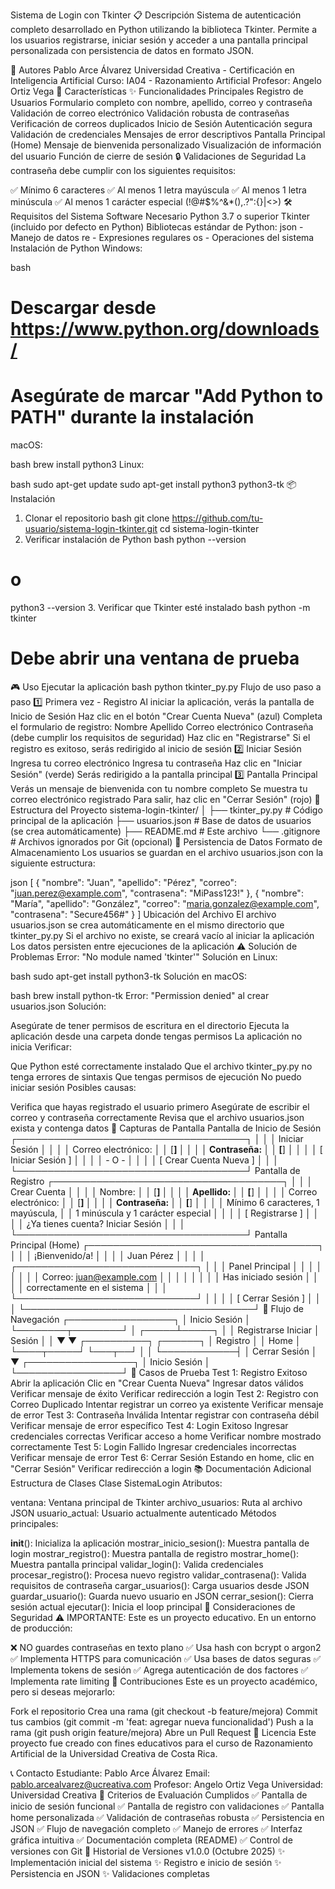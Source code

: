 Sistema de Login con Tkinter
📋 Descripción
Sistema de autenticación completo desarrollado en Python utilizando la biblioteca Tkinter. Permite a los usuarios registrarse, iniciar sesión y acceder a una pantalla principal personalizada con persistencia de datos en formato JSON.

👥 Autores
Pablo Arce Álvarez
Universidad Creativa - Certificación en Inteligencia Artificial
Curso: IA04 - Razonamiento Artificial
Profesor: Angelo Ortiz Vega
🚀 Características
✨ Funcionalidades Principales
Registro de Usuarios
Formulario completo con nombre, apellido, correo y contraseña
Validación de correo electrónico
Validación robusta de contraseñas
Verificación de correos duplicados
Inicio de Sesión
Autenticación segura
Validación de credenciales
Mensajes de error descriptivos
Pantalla Principal (Home)
Mensaje de bienvenida personalizado
Visualización de información del usuario
Función de cierre de sesión
🔒 Validaciones de Seguridad
La contraseña debe cumplir con los siguientes requisitos:

✅ Mínimo 6 caracteres
✅ Al menos 1 letra mayúscula
✅ Al menos 1 letra minúscula
✅ Al menos 1 carácter especial (!@#$%^&*(),.?":{}|<>)
🛠️ Requisitos del Sistema
Software Necesario
Python 3.7 o superior
Tkinter (incluido por defecto en Python)
Bibliotecas estándar de Python:
json - Manejo de datos
re - Expresiones regulares
os - Operaciones del sistema
Instalación de Python
Windows:

bash
# Descargar desde https://www.python.org/downloads/
# Asegúrate de marcar "Add Python to PATH" durante la instalación
macOS:

bash
brew install python3
Linux:

bash
sudo apt-get update
sudo apt-get install python3 python3-tk
📦 Instalación
1. Clonar el repositorio
bash
git clone https://github.com/tu-usuario/sistema-login-tkinter.git
cd sistema-login-tkinter
2. Verificar instalación de Python
bash
python --version
# o
python3 --version
3. Verificar que Tkinter esté instalado
bash
python -m tkinter
# Debe abrir una ventana de prueba
🎮 Uso
Ejecutar la aplicación
bash
python tkinter_py.py
Flujo de uso paso a paso
1️⃣ Primera vez - Registro
Al iniciar la aplicación, verás la pantalla de Inicio de Sesión
Haz clic en el botón "Crear Cuenta Nueva" (azul)
Completa el formulario de registro:
Nombre
Apellido
Correo electrónico
Contraseña (debe cumplir los requisitos de seguridad)
Haz clic en "Registrarse"
Si el registro es exitoso, serás redirigido al inicio de sesión
2️⃣ Iniciar Sesión
Ingresa tu correo electrónico
Ingresa tu contraseña
Haz clic en "Iniciar Sesión" (verde)
Serás redirigido a la pantalla principal
3️⃣ Pantalla Principal
Verás un mensaje de bienvenida con tu nombre completo
Se muestra tu correo electrónico registrado
Para salir, haz clic en "Cerrar Sesión" (rojo)
📁 Estructura del Proyecto
sistema-login-tkinter/
│
├── tkinter_py.py          # Código principal de la aplicación
├── usuarios.json          # Base de datos de usuarios (se crea automáticamente)
├── README.md              # Este archivo
└── .gitignore            # Archivos ignorados por Git (opcional)
💾 Persistencia de Datos
Formato de Almacenamiento
Los usuarios se guardan en el archivo usuarios.json con la siguiente estructura:

json
[
  {
    "nombre": "Juan",
    "apellido": "Pérez",
    "correo": "juan.perez@example.com",
    "contrasena": "MiPass123!"
  },
  {
    "nombre": "María",
    "apellido": "González",
    "correo": "maria.gonzalez@example.com",
    "contrasena": "Secure456#"
  }
]
Ubicación del Archivo
El archivo usuarios.json se crea automáticamente en el mismo directorio que tkinter_py.py
Si el archivo no existe, se creará vacío al iniciar la aplicación
Los datos persisten entre ejecuciones de la aplicación
⚠️ Solución de Problemas
Error: "No module named 'tkinter'"
Solución en Linux:

bash
sudo apt-get install python3-tk
Solución en macOS:

bash
brew install python-tk
Error: "Permission denied" al crear usuarios.json
Solución:

Asegúrate de tener permisos de escritura en el directorio
Ejecuta la aplicación desde una carpeta donde tengas permisos
La aplicación no inicia
Verificar:

Que Python esté correctamente instalado
Que el archivo tkinter_py.py no tenga errores de sintaxis
Que tengas permisos de ejecución
No puedo iniciar sesión
Posibles causas:

Verifica que hayas registrado el usuario primero
Asegúrate de escribir el correo y contraseña correctamente
Revisa que el archivo usuarios.json exista y contenga datos
🎨 Capturas de Pantalla
Pantalla de Inicio de Sesión
┌─────────────────────────────────────┐
│                                     │
│         Iniciar Sesión              │
│                                     │
│  Correo electrónico:                │
│  [____________________]             │
│                                     │
│  Contraseña:                        │
│  [____________________]             │
│                                     │
│   [   Iniciar Sesión   ]            │
│                                     │
│          - O -                      │
│                                     │
│   [  Crear Cuenta Nueva ]           │
│                                     │
└─────────────────────────────────────┘
Pantalla de Registro
┌─────────────────────────────────────┐
│                                     │
│         Crear Cuenta                │
│                                     │
│  Nombre:                            │
│  [____________________]             │
│                                     │
│  Apellido:                          │
│  [____________________]             │
│                                     │
│  Correo electrónico:                │
│  [____________________]             │
│                                     │
│  Contraseña:                        │
│  [____________________]             │
│                                     │
│  Mínimo 6 caracteres, 1 mayúscula,  │
│  1 minúscula y 1 carácter especial  │
│                                     │
│     [   Registrarse    ]            │
│                                     │
│  ¿Ya tienes cuenta? Iniciar Sesión  │
│                                     │
└─────────────────────────────────────┘
Pantalla Principal (Home)
┌─────────────────────────────────────┐
│                                     │
│        ¡Bienvenido/a!               │
│                                     │
│        Juan Pérez                   │
│                                     │
│  ┌─────────────────────────────┐   │
│  │   Panel Principal           │   │
│  │                             │   │
│  │ Correo: juan@example.com    │   │
│  │                             │   │
│  │ Has iniciado sesión         │   │
│  │ correctamente en el sistema │   │
│  └─────────────────────────────┘   │
│                                     │
│     [   Cerrar Sesión    ]          │
│                                     │
└─────────────────────────────────────┘
🔄 Flujo de Navegación
      ┌─────────────────┐
      │  Inicio Sesión  │
      └────────┬────────┘
               │
         ┌─────┴─────┐
         │           │
    Registrarse   Iniciar
         │        Sesión
         │           │
         ▼           ▼
   ┌──────────┐  ┌──────┐
   │ Registro │  │ Home │
   └────┬─────┘  └───┬──┘
        │            │
        └────────────┤
                     │
              Cerrar Sesión
                     │
                     ▼
            ┌─────────────────┐
            │  Inicio Sesión  │
            └─────────────────┘
🧪 Casos de Prueba
Test 1: Registro Exitoso
Abrir la aplicación
Clic en "Crear Cuenta Nueva"
Ingresar datos válidos
Verificar mensaje de éxito
Verificar redirección a login
Test 2: Registro con Correo Duplicado
Intentar registrar un correo ya existente
Verificar mensaje de error
Test 3: Contraseña Inválida
Intentar registrar con contraseña débil
Verificar mensaje de error específico
Test 4: Login Exitoso
Ingresar credenciales correctas
Verificar acceso a home
Verificar nombre mostrado correctamente
Test 5: Login Fallido
Ingresar credenciales incorrectas
Verificar mensaje de error
Test 6: Cerrar Sesión
Estando en home, clic en "Cerrar Sesión"
Verificar redirección a login
📚 Documentación Adicional
Estructura de Clases
Clase SistemaLogin
Atributos:

ventana: Ventana principal de Tkinter
archivo_usuarios: Ruta al archivo JSON
usuario_actual: Usuario actualmente autenticado
Métodos principales:

__init__(): Inicializa la aplicación
mostrar_inicio_sesion(): Muestra pantalla de login
mostrar_registro(): Muestra pantalla de registro
mostrar_home(): Muestra pantalla principal
validar_login(): Valida credenciales
procesar_registro(): Procesa nuevo registro
validar_contrasena(): Valida requisitos de contraseña
cargar_usuarios(): Carga usuarios desde JSON
guardar_usuario(): Guarda nuevo usuario en JSON
cerrar_sesion(): Cierra sesión actual
ejecutar(): Inicia el loop principal
🔐 Consideraciones de Seguridad
⚠️ IMPORTANTE: Este es un proyecto educativo. En un entorno de producción:

❌ NO guardes contraseñas en texto plano
✅ Usa hash con bcrypt o argon2
✅ Implementa HTTPS para comunicación
✅ Usa bases de datos seguras
✅ Implementa tokens de sesión
✅ Agrega autenticación de dos factores
✅ Implementa rate limiting
🤝 Contribuciones
Este es un proyecto académico, pero si deseas mejorarlo:

Fork el repositorio
Crea una rama (git checkout -b feature/mejora)
Commit tus cambios (git commit -m 'feat: agregar nueva funcionalidad')
Push a la rama (git push origin feature/mejora)
Abre un Pull Request
📝 Licencia
Este proyecto fue creado con fines educativos para el curso de Razonamiento Artificial de la Universidad Creativa de Costa Rica.

📞 Contacto
Estudiante: Pablo Arce Álvarez
Email: pablo.arcealvarez@ucreativa.com
Profesor: Angelo Ortiz Vega
Universidad: Universidad Creativa
🎯 Criterios de Evaluación Cumplidos
✅ Pantalla de inicio de sesión funcional
✅ Pantalla de registro con validaciones
✅ Pantalla home personalizada
✅ Validación de contraseñas robusta
✅ Persistencia en JSON
✅ Flujo de navegación completo
✅ Manejo de errores
✅ Interfaz gráfica intuitiva
✅ Documentación completa (README)
✅ Control de versiones con Git
🔄 Historial de Versiones
v1.0.0 (Octubre 2025)
✨ Implementación inicial del sistema
✨ Registro e inicio de sesión
✨ Persistencia en JSON
✨ Validaciones completas
